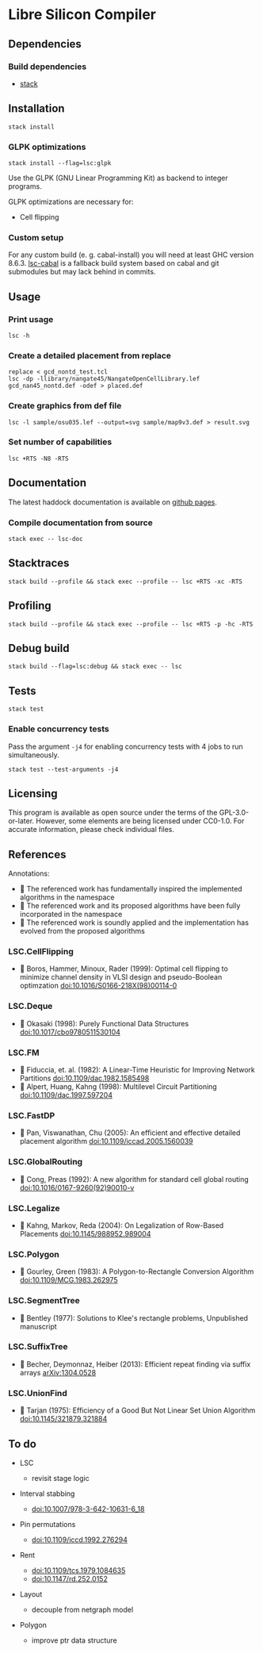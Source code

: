 <!--
Copyright 2018 - Andreas Westerwick <westerwick@pconas.de>
SPDX-License-Identifier: GPL-3.0-or-later
-->

# Libre Silicon Compiler

## Dependencies

### Build dependencies

- [stack](https://docs.haskellstack.org/en/stable/install_and_upgrade/)


## Installation

`stack install`  


### GLPK optimizations

`stack install --flag=lsc:glpk`  

Use the GLPK (GNU Linear Programming Kit) as backend to integer programs.

GLPK optimizations are necessary for:

- Cell flipping


### Custom setup

For any custom build (e. g. cabal-install) you will need at least GHC version 8.6.3. [lsc-cabal](https://github.com/foshardware/lsc-cabal) is a fallback build system based on cabal and git submodules but may lack behind in commits.


## Usage

### Print usage

`lsc -h`  


### Create a detailed placement from replace

`replace < gcd_nontd_test.tcl`  
`lsc -dp -llibrary/nangate45/NangateOpenCellLibrary.lef gcd_nan45_nontd.def -odef > placed.def`  


### Create graphics from def file

`lsc -l sample/osu035.lef --output=svg sample/map9v3.def > result.svg`  


### Set number of capabilities

`lsc +RTS -N8 -RTS`  


## Documentation

The latest haddock documentation is available on [github pages](https://foshardware.github.io/lsc/latest).  


### Compile documentation from source

`stack exec -- lsc-doc`  


## Stacktraces

`stack build --profile && stack exec --profile -- lsc +RTS -xc -RTS`  


## Profiling

`stack build --profile && stack exec --profile -- lsc +RTS -p -hc -RTS`  


## Debug build

`stack build --flag=lsc:debug && stack exec -- lsc`  


## Tests

`stack test`  


### Enable concurrency tests

Pass the argument `-j4` for enabling concurrency tests with 4 jobs to run simultaneously.

`stack test --test-arguments -j4`  


## Licensing

This program is available as open source under the terms of the GPL-3.0-or-later. However, some elements are being licensed under CC0-1.0. For accurate information, please check individual files.  


## References

Annotations:

- :eagle: The referenced work has fundamentally inspired the implemented algorithms in the namespace
- :whale: The referenced work and its proposed algorithms have been fully incorporated in the namespace
- :tiger: The referenced work is soundly applied and the implementation has evolved from the proposed algorithms


### LSC.CellFlipping

- :whale: Boros, Hammer, Minoux, Rader (1999): Optimal cell flipping to minimize channel density in VLSI design and pseudo-Boolean optimzation [doi:10.1016/S0166-218X(98)00114-0](https://doi.org/10.1016/S0166-218X%2898%2900114-0)

### LSC.Deque

- :eagle: Okasaki (1998): Purely Functional Data Structures [doi:10.1017/cbo9780511530104](https://doi.org/10.1017/cbo9780511530104)

### LSC.FM

- :whale: Fiduccia, et. al. (1982): A Linear-Time Heuristic for Improving Network Partitions [doi:10.1109/dac.1982.1585498](https://doi.org/10.1109/dac.1982.1585498)
- :whale: Alpert, Huang, Kahng (1998): Multilevel Circuit Partitioning [doi:10.1109/dac.1997.597204](https://doi.org/10.1109/dac.1997.597204)

### LSC.FastDP

- :whale: Pan, Viswanathan, Chu (2005): An efficient and effective detailed placement algorithm [doi:10.1109/iccad.2005.1560039](https://doi.org/10.1109/iccad.2005.1560039)

### LSC.GlobalRouting

- :whale: Cong, Preas (1992): A new algorithm for standard cell global routing [doi:10.1016/0167-9260(92)90010-v](https://doi.org/10.1016/0167-9260%2892%2990010-v)

### LSC.Legalize

- :tiger: Kahng, Markov, Reda (2004): On Legalization of Row-Based Placements [doi:10.1145/988952.989004](https://doi.org/10.1145/988952.989004)

### LSC.Polygon

- :whale: Gourley, Green (1983): A Polygon-to-Rectangle Conversion Algorithm [doi:10.1109/MCG.1983.262975](https://doi.org/10.1109/MCG.1983.262975)

### LSC.SegmentTree

- :eagle: Bentley (1977): Solutions to Klee's rectangle problems, Unpublished manuscript

### LSC.SuffixTree

- :whale: Becher, Deymonnaz, Heiber (2013): Efficient repeat finding via suffix arrays [arXiv:1304.0528](https://arxiv.org/abs/1304.0528)

### LSC.UnionFind

- :whale: Tarjan (1975): Efficiency of a Good But Not Linear Set Union Algorithm [doi:10.1145/321879.321884](https://doi.org/10.1145/321879.321884)


## To do

- LSC
  - revisit stage logic

- Interval stabbing
  - [doi:10.1007/978-3-642-10631-6_18](https://doi.org/10.1007/978-3-642-10631-6_18)

- Pin permutations
  - [doi:10.1109/iccd.1992.276294](https://doi.org/10.1109/iccd.1992.276294)

- Rent
  - [doi:10.1109/tcs.1979.1084635](https://doi.org/10.1109/tcs.1979.1084635)
  - [doi:10.1147/rd.252.0152](https://doi.org/10.1147/rd.252.0152)

- Layout
  - decouple from netgraph model

- Polygon
  - improve ptr data structure

